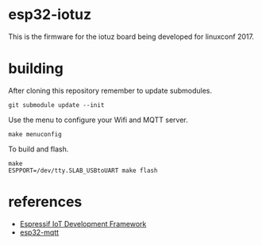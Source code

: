 # esp32-iotuz

This is the firmware for the iotuz board being developed for linuxconf 2017.

# building

After cloning this repository remember to update submodules.

```
git submodule update --init
```

Use the menu to configure your Wifi and MQTT server.

```
make menuconfig
```

To build and flash.

```
make
ESPPORT=/dev/tty.SLAB_USBtoUART make flash
```

# references

* [Espressif IoT Development Framework](https://github.com/espressif/esp-idf)
* [esp32-mqtt](https://github.com/tuanpmt/esp32-mqtt)
